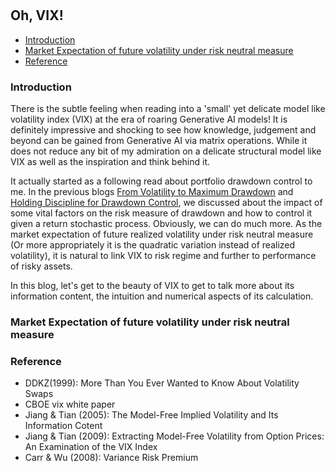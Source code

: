 #

## Oh, VIX!

- [Introduction](#introduction)
- [Market Expectation of future volatility under risk neutral measure](#ma)
- [Reference](#ref)

### Introduction <a name="introduction"></a>

There is the subtle feeling when reading into a 'small' yet delicate model like volatility index (VIX) at the era of roaring Generative AI models! It is definitely impressive and shocking to see how knowledge, judgement and beyond can be gained from Generative AI via matrix operations. While it does not reduce any bit of my admiration on a delicate structural model like VIX as well as the inspiration and think behind it. 

It actually started as a following read about portfolio drawdown control to me. In the previous blogs [From Volatility to Maximum Drawdown](https://skybluerw.github.io/2023/10/15/max-drawdown.html) and [Holding Discipline for Drawdown Control](https://skybluerw.github.io/2023/12/31/drawdown-control.html), we discussed about the impact of some vital factors on the risk measure of drawdown and how to control it given a return stochastic process. Obviously, we can do much more. As the market expectation of future realized volatility under risk neutral measure (Or more appropriately it is the quadratic variation instead of realized volatility), it is natural to link VIX to risk regime and further to performance of risky assets.

In this blog, let's get to the beauty of VIX to get to talk more about its information content, the intuition and numerical aspects of its calculation.

### Market Expectation of future volatility under risk neutral measure <a name="ma"></a>





### Reference <a name="ref"></a>
- DDKZ(1999): More Than You Ever Wanted to Know About Volatility Swaps
- CBOE vix white paper
- Jiang & Tian (2005): The Model-Free Implied Volatility and Its Information Cotent
- Jiang & Tian (2009): Extracting Model-Free Volatility from Option Prices: An Examination of the VIX Index
- Carr & Wu (2008): Variance Risk Premium
